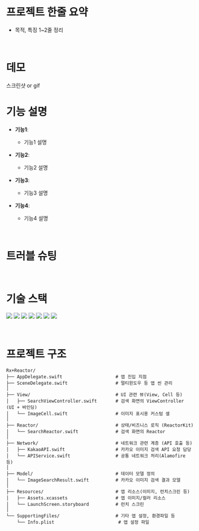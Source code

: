 
# 프로젝트 한줄 요약
- 목적, 특징 1~2줄 정리
  
<br/>

# 데모
스크린샷 or gif

# 기능 설명
- **기능1**:
  - 기능1 설명

- **기능2**:
  - 기능2 설명

- **기능3**:
  - 기능3 설명

- **기능4**:
  - 기능4 설명

<br/>

# 트러블 슈팅

<br/>

# 기술 스택
<p align="left">
  <img src="https://img.shields.io/badge/Swift-F05138?style=for-the-badge&logo=swift&logoColor=white"/>
  <img src="https://img.shields.io/badge/UIKit-2396F3?style=for-the-badge&logo=apple&logoColor=white"/>
  <img src="https://img.shields.io/badge/RxSwift-B7178C?style=for-the-badge&logo=reactivex&logoColor=white"/>
  <img src="https://img.shields.io/badge/ReactorKit-4B6C4B?style=for-the-badge"/>
  <img src="https://img.shields.io/badge/Alamofire-FF4949?style=for-the-badge"/>
  <img src="https://img.shields.io/badge/Kingfisher-3498DB?style=for-the-badge"/>
  <img src="https://img.shields.io/badge/FlexLayout-1C1C1E?style=for-the-badge"/>
</p>

<br/>

# 프로젝트 구조
```plaintext
Rx+Reactor/
├── AppDelegate.swift                    # 앱 진입 지점
├── SceneDelegate.swift                  # 멀티윈도우 등 앱 씬 관리
│
├── View/                                # UI 관련 뷰(View, Cell 등)
│   ├── SearchViewController.swift       # 검색 화면의 ViewController (UI + 바인딩)
│   └── ImageCell.swift                  # 이미지 표시용 커스텀 셀
│
├── Reactor/                             # 상태/비즈니스 로직 (ReactorKit)
│   └── SearchReactor.swift              # 검색 화면의 Reactor
│
├── Network/                             # 네트워크 관련 계층 (API 호출 등)
│   ├── KakaoAPI.swift                   # 카카오 이미지 검색 API 요청 담당
│   └── APIService.swift                 # 공통 네트워크 처리(Alamofire 등)
│
├── Model/                               # 데이터 모델 정의
│   └── ImageSearchResult.swift          # 카카오 이미지 검색 결과 모델
│
├── Resources/                           # 앱 리소스(이미지, 런치스크린 등)
│   ├── Assets.xcassets                  # 앱 이미지/컬러 리소스
│   └── LaunchScreen.storyboard          # 런치 스크린
│
└── SupportingFiles/                     # 기타 앱 설정, 환경파일 등
    └── Info.plist                        # 앱 설정 파일
```
